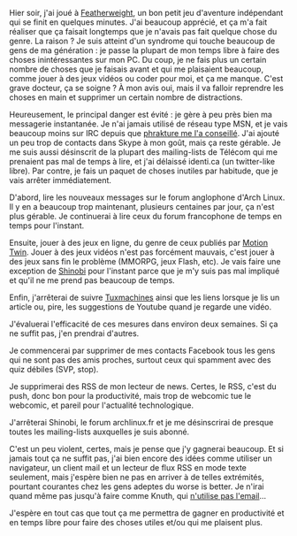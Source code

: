 <!--@
  title="(French) Le piège de la génération Y"
  published="2009-11-16 12:00:00"
  description = "La génération Y perd beaucoup de temps en ligne."
-->

Hier soir, j'ai joué à [Featherweight](http://www.bigbluecup.com/yabb/index.php?topic=39327.0), un bon petit jeu d'aventure indépendant qui se finit en quelques minutes. J'ai beaucoup apprécié, et ça m'a fait réaliser que ça faisait longtemps que je n'avais pas fait quelque chose du genre. La raison ? Je suis atteint d'un syndrome qui touche beaucoup de gens de ma génération : je passe la plupart de mon temps libre à faire des choses inintéressantes sur mon PC. Du coup, je ne fais plus un certain nombre de choses que je faisais avant et qui me plaisaient beaucoup, comme jouer à des jeux vidéos ou coder pour moi, et ça me manque. C'est grave docteur, ça se soigne ? À mon avis oui, mais il va falloir reprendre les choses en main et supprimer un certain nombre de distractions.

Heureusement, le principal danger est évité : je gère à peu près bien ma messagerie instantanée. Je n'ai jamais utilisé de réseau type MSN, et je vais beaucoup moins sur IRC depuis que [phrakture me l'a conseillé](http://phraktured.net/becoming-a-morning-person.html#comment-6120694). J'ai ajouté un peu trop de contacts dans Skype à mon goût, mais ça reste gérable. Je me suis aussi désinscrit de la plupart des mailing-lists de Télécom qui me prenaient pas mal de temps à lire, et j'ai délaissé identi.ca (un twitter-like libre). Par contre, je fais un paquet de choses inutiles par habitude, que je vais arrêter immédiatement.

D'abord, lire les nouveaux messages sur le forum anglophone d'Arch Linux. Il y en a beaucoup trop maintenant, plusieurs centaines par jour, ça n'est plus gérable. Je continuerai à lire ceux du forum francophone de temps en temps pour l'instant.

Ensuite, jouer à des jeux en ligne, du genre de ceux publiés par [Motion Twin](http://www.motion-twin.com/). Jouer à des jeux vidéos n'est pas forcément mauvais, c'est jouer à des jeux sans fin le problème (MMORPG, jeux Flash, etc). Je vais faire une exception de [Shinobi](http://www.shinobi.fr/) pour l'instant parce que je m'y suis pas mal impliqué et qu'il ne me prend pas beaucoup de temps.

Enfin, j'arrêterai de suivre [Tuxmachines](http://www.tuxmachines.org/) ainsi que les liens lorsque je lis un article ou, pire, les suggestions de Youtube quand je regarde une vidéo.

J'évaluerai l'efficacité de ces mesures dans environ deux semaines. Si ça ne suffit pas, j'en prendrai d'autres.

Je commencerai par supprimer de mes contacts Facebook tous les gens qui ne sont pas des amis proches, surtout ceux qui spamment avec des quiz débiles (SVP, stop).

Je supprimerai des RSS de mon lecteur de news. Certes, le RSS, c'est du push, donc bon pour la productivité, mais trop de webcomic tue le webcomic, et pareil pour l'actualité technologique.

J'arrêterai Shinobi, le forum archlinux.fr et je me désinscrirai de presque toutes les mailing-lists auxquelles je suis abonné.

C'est un peu violent, certes, mais je pense que j'y gagnerai beaucoup. Et si jamais tout ça ne suffit pas, j'ai bien encore des idées comme utiliser un navigateur, un client mail et un lecteur de flux RSS en mode texte seulement, mais j'espère bien ne pas en arriver à de telles extrémités, pourtant courantes chez les gens adeptes du worse is better. Je n'irai quand même pas jusqu'à faire comme Knuth, qui [n'utilise pas l'email](http://www-cs-faculty.stanford.edu/%7Euno/email.html)...

J'espère en tout cas que tout ça me permettra de gagner en productivité et en temps libre pour faire des choses utiles et/ou qui me plaisent plus.
